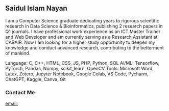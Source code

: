 ## Saidul Islam Nayan

I am a Computer Science graduate dedicating years to rigorous scientific research in Data Science & Bioinformatics, publishing 2 research
papers in Q1 journals. I have professional work experience as an ICT Master Trainer and Web Developer and am currently serving as a
Research Assistant at CABAIR. Now I am looking for a higher study opportunity to deepen my knowledge and conduct advanced research,
contributing to the betterment of mankind.

Language: C, C++, HTML, CSS, JS, PHP, Python, SQL
Ai/ML: Tensorflow, PyTorch, Pandas, Numpy, scikit_learn, OpenCV
Tools: Microsoft Word, Latex, Zotero, Jupyter Notebook, Google Colab, VS Code, Pycharm, ChatGPT, Kaggle, Canva, Git

### Contact Me
  [email:](mailto:nayan.saidul@gmail.com)
